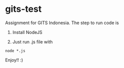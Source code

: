 # gits-test

Assignment for GITS Indonesia. The step to run code is

1. Install NodeJS

2. Just run .js file with

```
node *.js
```

Enjoy!! :)
